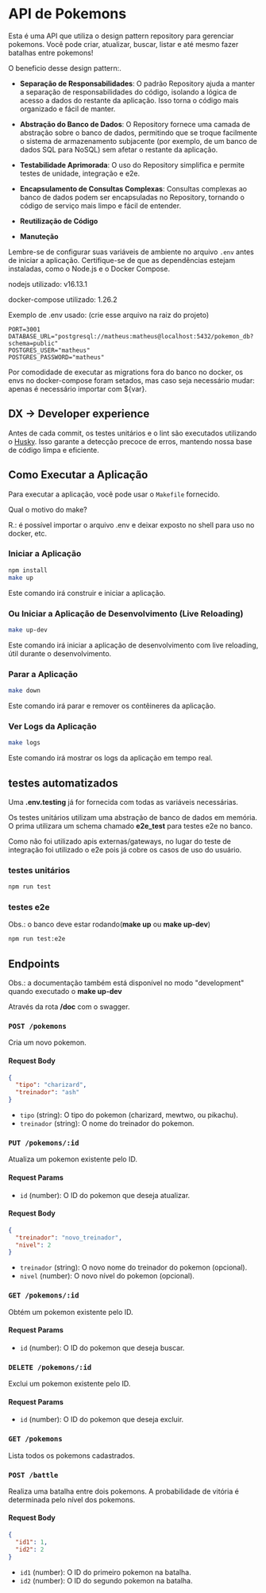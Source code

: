 

# API de Pokemons

Esta é uma API que utiliza o design pattern repository para gerenciar pokemons. Você pode criar, atualizar, buscar, listar e até mesmo fazer batalhas entre pokemons!

O beneficio desse design pattern:.


- **Separação de Responsabilidades**: O padrão Repository ajuda a manter a separação de responsabilidades do código, isolando a lógica de acesso a dados do restante da aplicação. Isso torna o código mais organizado e fácil de manter.

- **Abstração do Banco de Dados**: O Repository fornece uma camada de abstração sobre o banco de dados, permitindo que se troque facilmente o sistema de armazenamento subjacente (por exemplo, de um banco de dados SQL para NoSQL) sem afetar o restante da aplicação.

- **Testabilidade Aprimorada**: O uso do Repository simplifica e permite testes de unidade, integração e e2e.

- **Encapsulamento de Consultas Complexas**: Consultas complexas ao banco de dados podem ser encapsuladas no Repository, tornando o código de serviço mais limpo e fácil de entender.

- **Reutilização de Código**

- **Manuteção**


Lembre-se de configurar suas variáveis de ambiente no arquivo `.env` antes de iniciar a aplicação. Certifique-se de que as dependências estejam instaladas, como o Node.js e o Docker Compose.

nodejs utilizado: v16.13.1

docker-compose utilizado: 1.26.2

Exemplo de .env usado:
(crie esse arquivo na raiz do projeto)

```env
PORT=3001
DATABASE_URL="postgresql://matheus:matheus@localhost:5432/pokemon_db?schema=public"
POSTGRES_USER="matheus"
POSTGRES_PASSWORD="matheus"
```

Por comodidade de executar as migrations fora do banco no docker, os envs no docker-compose foram setados, mas caso seja necessário mudar: apenas é necessário importar com ${var}.

## DX -> Developer experience

Antes de cada commit, os testes unitários e o lint são executados utilizando o [Husky](https://www.npmjs.com/package/husky). Isso garante a detecção precoce de erros, mantendo nossa base de código limpa e eficiente.

## Como Executar a Aplicação

Para executar a aplicação, você pode usar o `Makefile` fornecido.

Qual o motivo do make?

R.: é possível importar o arquivo .env e deixar exposto no shell para uso no docker, etc.

### Iniciar a Aplicação

```bash
npm install
make up
```

Este comando irá construir e iniciar a aplicação.

### Ou Iniciar a Aplicação de Desenvolvimento (Live Reloading)

```bash
make up-dev
```

Este comando irá iniciar a aplicação de desenvolvimento com live reloading, útil durante o desenvolvimento.

### Parar a Aplicação

```bash
make down
```

Este comando irá parar e remover os contêineres da aplicação.

### Ver Logs da Aplicação

```bash
make logs
```

Este comando irá mostrar os logs da aplicação em tempo real.

## testes automatizados

Uma **.env.testing** já for fornecida com todas as variáveis necessárias.

Os testes unitários utilizam uma abstração de banco de dados em memória.
O prima utilizara um schema chamado **e2e_test** para testes e2e no banco.

Como não foi utilizado apis externas/gateways, no lugar do teste de integração foi utilizado o e2e pois já cobre os casos de uso do usuário.

### testes unitários
```bash
npm run test
```

### testes e2e

Obs.: o banco deve estar rodando(**make up** ou **make up-dev**)
```bash
npm run test:e2e
```


## Endpoints

Obs.: a documentação também está disponível no modo "development" quando executado o **make up-dev**

Através da rota **/doc** com o swagger.
### `POST /pokemons`

Cria um novo pokemon.

#### Request Body

```json
{
  "tipo": "charizard",
  "treinador": "ash"
}
```

- `tipo` (string): O tipo do pokemon (charizard, mewtwo, ou pikachu).
- `treinador` (string): O nome do treinador do pokemon.

### `PUT /pokemons/:id`

Atualiza um pokemon existente pelo ID.

#### Request Params

- `id` (number): O ID do pokemon que deseja atualizar.

#### Request Body

```json
{
  "treinador": "novo_treinador",
  "nivel": 2
}
```

- `treinador` (string): O novo nome do treinador do pokemon (opcional).
- `nivel` (number): O novo nível do pokemon (opcional).

### `GET /pokemons/:id`

Obtém um pokemon existente pelo ID.

#### Request Params

- `id` (number): O ID do pokemon que deseja buscar.

### `DELETE /pokemons/:id`

Exclui um pokemon existente pelo ID.

#### Request Params

- `id` (number): O ID do pokemon que deseja excluir.

### `GET /pokemons`

Lista todos os pokemons cadastrados.

### `POST /battle`

Realiza uma batalha entre dois pokemons. A probabilidade de vitória é determinada pelo nível dos pokemons.

#### Request Body

```json
{
  "id1": 1,
  "id2": 2
}
```

- `id1` (number): O ID do primeiro pokemon na batalha.
- `id2` (number): O ID do segundo pokemon na batalha.